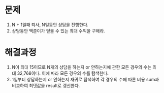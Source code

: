 # 문제

1. N + 1일째 퇴사, N일동안 상담을 진행한다.
2. 상담동안 백준이가 얻을 수 있는 최대 수익을 구해라.



# 해결과정

1. N이 최대 15이므로 N개의 상담을 하는지 or 안하는지에 관한 모든 경우의 수는 최대 32,768이다. 이에 따라 모든 경우의 수를 탐색한다.
2. 1일부터 상담하는지 or 안하는지 재귀로 탐색하여 각 경우의 수에 따른 비용 sum과 비교하여 최댓값을 result로 갱신한다.
